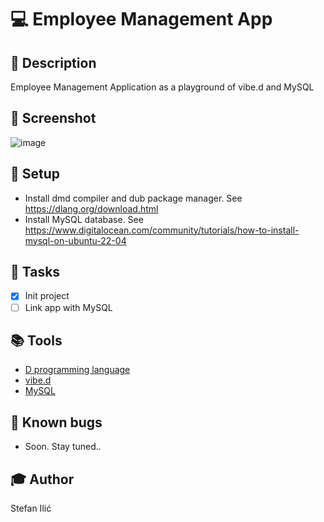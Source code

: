 # :computer: Employee Management App

## :page_facing_up: Description
Employee Management Application as a playground of vibe.d and MySQL

## :movie_camera: Screenshot
![image](https://github.com/IlicStefan/empapp/assets/16477525/95313360-ee7d-4646-8d6b-39bf7c1139d4)

## :wrench: Setup
- Install dmd compiler and dub package manager. See https://dlang.org/download.html
- Install MySQL database. See https://www.digitalocean.com/community/tutorials/how-to-install-mysql-on-ubuntu-22-04

## :pushpin: Tasks
- [X] Init project
- [ ] Link app with MySQL

## :books: Tools
- [D programming language](https://dlang.org/)
- [vibe.d](https://vibed.org/)
- [MySQL](https://www.mysql.com/)

## :bug: Known bugs
- Soon. Stay tuned..

## :mortar_board: Author  
Stefan Ilić  
